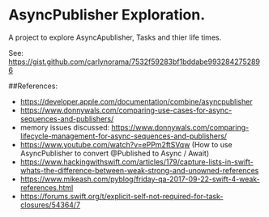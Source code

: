 #  AsyncPublisher Exploration.

A project to explore AsyncApublisher, Tasks and thier life times.

See: https://gist.github.com/carlynorama/7532f59283bf1bddabe9932842752896


##References:
- https://developer.apple.com/documentation/combine/asyncpublisher
- https://www.donnywals.com/comparing-use-cases-for-async-sequences-and-publishers/
- memory issues discussed: https://www.donnywals.com/comparing-lifecycle-management-for-async-sequences-and-publishers/
- https://www.youtube.com/watch?v=ePPm2ftSVqw (How to use AsyncPublisher to convert @Published to Async / Await)
- https://www.hackingwithswift.com/articles/179/capture-lists-in-swift-whats-the-difference-between-weak-strong-and-unowned-references
- https://www.mikeash.com/pyblog/friday-qa-2017-09-22-swift-4-weak-references.html
- https://forums.swift.org/t/explicit-self-not-required-for-task-closures/54364/7
